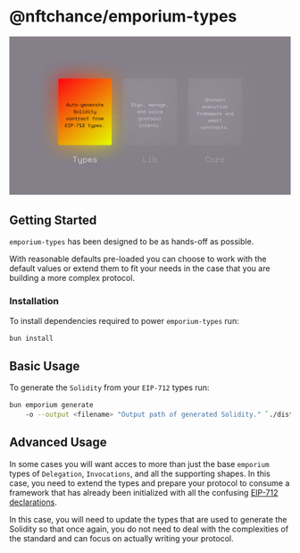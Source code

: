 # @nftchance/emporium-types

![Header image](README.png)

<!-- TODO: Why? -->

## Getting Started

`emporium-types` has been designed to be as hands-off as possible. 

With reasonable defaults pre-loaded you can choose to work with the default values or extend them to fit your needs in the case that you are building a more complex protocol.

### Installation

To install dependencies required to power `emporium-types` run:

```bash
bun install
```

## Basic Usage

To generate the `Solidity` from your `EIP-712` types run:

```bash
bun emporium generate
    -o --output <filename> "Output path of generated Solidity." `./dist/contracts/Types.sol`
```

## Advanced Usage

In some cases you will want acces to more than just the base `emporium` types of `Delegation`, `Invocations`, and all the supporting shapes. In this case, you need to extend the types and prepare your protocol to consume a framework that has already been initialized with all the confusing [EIP-712 declarations](https://eips.ethereum.org/EIPS/eip-712).

In this case, you will need to update the types that are used to generate the Solidity so that once again, you do not need to deal with the complexities of the standard and can focus on actually writing your protocol.

<!-- TODO: Need to write the implementation and documentation for this. -->